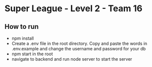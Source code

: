 # Super League - Level 2 - Team 16

## How to run

- npm install
- Create a .env file in the root directory. Copy and paste the words in .env.example and change the username and password for your db
- npm start in the root
- navigate to backend and run node server to start the server
